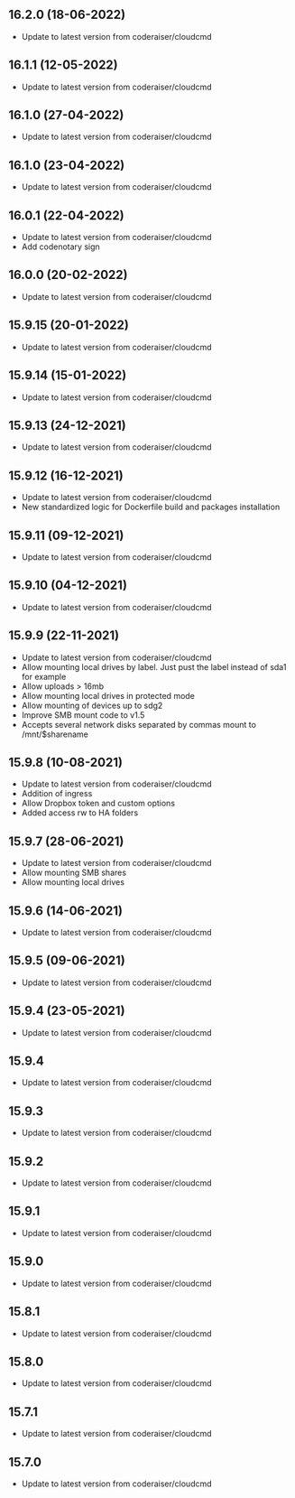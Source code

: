 
## 16.2.0 (18-06-2022)
- Update to latest version from coderaiser/cloudcmd

## 16.1.1 (12-05-2022)
- Update to latest version from coderaiser/cloudcmd

## 16.1.0 (27-04-2022)
- Update to latest version from coderaiser/cloudcmd

## 16.1.0 (23-04-2022)
- Update to latest version from coderaiser/cloudcmd

## 16.0.1 (22-04-2022)
- Update to latest version from coderaiser/cloudcmd
- Add codenotary sign

## 16.0.0 (20-02-2022)
- Update to latest version from coderaiser/cloudcmd

## 15.9.15 (20-01-2022)
- Update to latest version from coderaiser/cloudcmd
## 15.9.14 (15-01-2022)

- Update to latest version from coderaiser/cloudcmd

## 15.9.13 (24-12-2021)

- Update to latest version from coderaiser/cloudcmd

## 15.9.12 (16-12-2021)

- Update to latest version from coderaiser/cloudcmd
- New standardized logic for Dockerfile build and packages installation

## 15.9.11 (09-12-2021)

- Update to latest version from coderaiser/cloudcmd

## 15.9.10 (04-12-2021)

- Update to latest version from coderaiser/cloudcmd

## 15.9.9 (22-11-2021)

- Update to latest version from coderaiser/cloudcmd
- Allow mounting local drives by label. Just pust the label instead of sda1 for example
- Allow uploads > 16mb
- Allow mounting local drives in protected mode
- Allow mounting of devices up to sdg2
- Improve SMB mount code to v1.5
- Accepts several network disks separated by commas mount to /mnt/$sharename

## 15.9.8 (10-08-2021)

- Update to latest version from coderaiser/cloudcmd
- Addition of ingress
- Allow Dropbox token and custom options
- Added access rw to HA folders

## 15.9.7 (28-06-2021)

- Update to latest version from coderaiser/cloudcmd
- Allow mounting SMB shares
- Allow mounting local drives

## 15.9.6 (14-06-2021)

- Update to latest version from coderaiser/cloudcmd

## 15.9.5 (09-06-2021)

- Update to latest version from coderaiser/cloudcmd

## 15.9.4 (23-05-2021)

- Update to latest version from coderaiser/cloudcmd

## 15.9.4

- Update to latest version from coderaiser/cloudcmd

## 15.9.3

- Update to latest version from coderaiser/cloudcmd

## 15.9.2

- Update to latest version from coderaiser/cloudcmd

## 15.9.1

- Update to latest version from coderaiser/cloudcmd

## 15.9.0

- Update to latest version from coderaiser/cloudcmd

## 15.8.1

- Update to latest version from coderaiser/cloudcmd

## 15.8.0

- Update to latest version from coderaiser/cloudcmd

## 15.7.1

- Update to latest version from coderaiser/cloudcmd

## 15.7.0

- Update to latest version from coderaiser/cloudcmd

